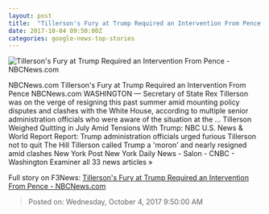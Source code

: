 ```yaml
---
layout: post
title:  "Tillerson's Fury at Trump Required an Intervention From Pence - NBCNews.com"
date: 2017-10-04 09:50:00Z
categories: google-news-top-stories
---
```


![Tillerson's Fury at Trump Required an Intervention From Pence - NBCNews.com](https://media3.s-nbcnews.com/j/newscms/2017_40/2174601/171002-tillerson-trump-rd-125a_5114e05470e140c53a93af13a2c2c86a.nbcnews-fp-1200-630.jpg)

NBCNews.com Tillerson's Fury at Trump Required an Intervention From Pence NBCNews.com WASHINGTON — Secretary of State Rex Tillerson was on the verge of resigning this past summer amid mounting policy disputes and clashes with the White House, according to multiple senior administration officials who were aware of the situation at the ... Tillerson Weighed Quitting in July Amid Tensions With Trump: NBC U.S. News & World Report Report: Trump administration officials urged furious Tillerson not to quit The Hill Tillerson called Trump a 'moron' and nearly resigned amid clashes New York Post New York Daily News - Salon - CNBC - Washington Examiner all 33 news articles »


Full story on F3News: [Tillerson's Fury at Trump Required an Intervention From Pence - NBCNews.com](http://www.f3nws.com/n/gtcPEC)

> Posted on: Wednesday, October 4, 2017 9:50:00 AM

